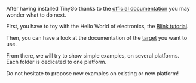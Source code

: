 After having installed TinyGo thanks to the [official documentation](https://tinygo.org/getting-started/install/) you may wonder what to do next.

First, you have to toy with the Hello World of electronics, the [Blink tutorial](https://tinygo.org/docs/tutorials/blinky/). 

Then, you can have a look at the documentation of the [target](https://tinygo.org/docs/reference/microcontrollers/) you want to use.

From there, we will try to show simple examples, on several platforms.<br/>
Each folder is dedicated to one platform.

Do not hesitate to propose new examples on existing or new platform!
